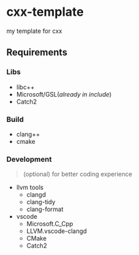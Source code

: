 # cxx-template
my template for cxx

## Requirements

### Libs

- libc++
- Microsoft/GSL(*already in include*)
- Catch2

### Build
- clang++
- cmake

### Development

> (optional) for better coding experience

- llvm tools
  - clangd
  - clang-tidy
  - clang-format
- vscode
  - Microsoft.C_Cpp
  - LLVM.vscode-clangd
  - CMake
  - Catch2